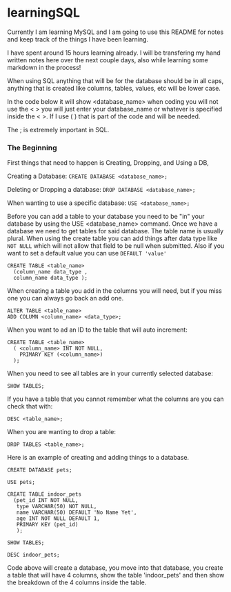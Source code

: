 # learningSQL

Currently I am learning MySQL and I am going to use this README for notes and keep track of the things I have been learning.

I have spent around 15 hours learning already. I will be transfering my hand written notes here over the next couple days, also while learning some markdown in the process!

When using SQL anything that will be for the database should be in all caps, anything that is created like columns, tables, values, etc will be lower case.

In the code below it will show <database_name> when coding you will not use the < > you will just enter your database_name or whatever is specified inside the < >. If I use ( ) that is part of the code and will be needed.

The ; is extremely important in SQL.

### The Beginning

First things that need to happen is Creating, Dropping, and Using a DB,

Creating a Database:
`CREATE DATABASE <database_name>;`

Deleting or Dropping a database:
`DROP DATABASE <database_name>;`

When wanting to use a specific database:
`USE <database_name>;`

Before you can add a table to your database you need to be "in" your database by using the USE <database_name> command.
Once we have a database we need to get tables for said database. The table name is usually plural. When using the create table you can add things after data type like `NOT NULL` which will not allow that field to be null when submitted. Also if you want to set a default value you can use `DEFAULT 'value'`

```
CREATE TABLE <table_name>
  (column_name data_type ,
  column_name data_type );
```

When creating a table you add in the columns you will need, but if you miss one you can always go back an add one.

```
ALTER TABLE <table_name>
ADD COLUMN <column_name> <data_type>;
```

When you want to ad an ID to the table that will auto increment:

```
CREATE TABLE <table_name>
  ( <column_name> INT NOT NULL,
    PRIMARY KEY (<column_name>)
  );
```

When you need to see all tables are in your currently selected database:

`SHOW TABLES;`

If you have a table that you cannot remember what the columns are you can check that with:

`DESC <table_name>;`

When you are wanting to drop a table:

`DROP TABLES <table_name>;`

Here is an example of creating and adding things to a database.

`CREATE DATABASE pets;`

`USE pets;`

```
CREATE TABLE indoor_pets
  (pet_id INT NOT NULL,
   type VARCHAR(50) NOT NULL,
   name VARCHAR(50) DEFAULT 'No Name Yet',
   age INT NOT NULL DEFAULT 1,
   PRIMARY KEY (pet_id)
   );
```

`SHOW TABLES;`

`DESC indoor_pets;`

Code above will create a database, you move into that database, you create a table that will have 4 columns, show the table 'indoor_pets' and then show the breakdown of the 4 columns inside the table.
